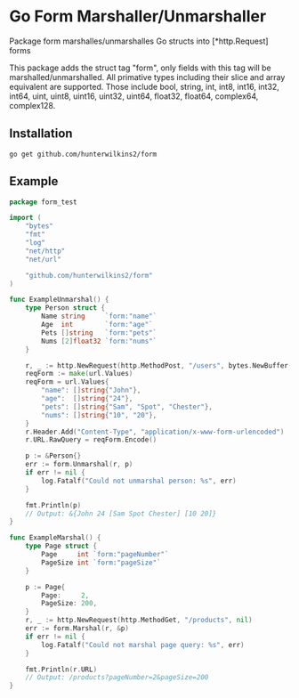 # Go Form Marshaller/Unmarshaller

Package form marshalles/unmarshalles Go structs into [*http.Request] forms

This package adds the struct tag "form", only fields with this tag will be marshalled/unmarshalled.
All primative types including their slice and array equivalent are supported.
Those include bool, string, int, int8, int16, int32, int64, uint, uint8, uint16, uint32, uint64,
float32, float64, complex64, complex128.

## Installation

```
go get github.com/hunterwilkins2/form
```

## Example

```go
package form_test

import (
	"bytes"
	"fmt"
	"log"
	"net/http"
	"net/url"

	"github.com/hunterwilkins2/form"
)

func ExampleUnmarshal() {
	type Person struct {
		Name string     `form:"name"`
		Age  int        `form:"age"`
		Pets []string   `form:"pets"`
		Nums [2]float32 `form:"nums"`
	}

	r, _ := http.NewRequest(http.MethodPost, "/users", bytes.NewBuffer([]byte{}))
	reqForm := make(url.Values)
	reqForm = url.Values{
		"name": []string{"John"},
		"age":  []string{"24"},
		"pets": []string{"Sam", "Spot", "Chester"},
		"nums": []string{"10", "20"},
	}
	r.Header.Add("Content-Type", "application/x-www-form-urlencoded")
	r.URL.RawQuery = reqForm.Encode()

	p := &Person{}
	err := form.Unmarshal(r, p)
	if err != nil {
		log.Fatalf("Could not unmarshal person: %s", err)
	}

	fmt.Println(p)
	// Output: &{John 24 [Sam Spot Chester] [10 20]}
}

func ExampleMarshal() {
	type Page struct {
		Page     int `form:"pageNumber"`
		PageSize int `form:"pageSize"`
	}

	p := Page{
		Page:     2,
		PageSize: 200,
	}
	r, _ := http.NewRequest(http.MethodGet, "/products", nil)
	err := form.Marshal(r, &p)
	if err != nil {
		log.Fatalf("Could not marshal page query: %s", err)
	}

	fmt.Println(r.URL)
	// Output: /products?pageNumber=2&pageSize=200
}
```
